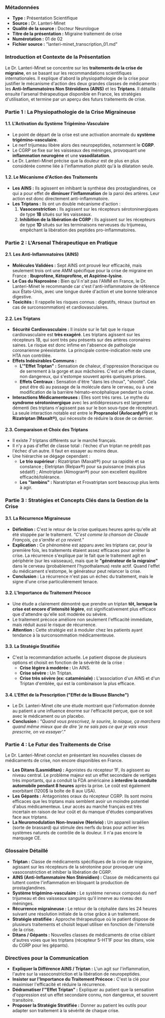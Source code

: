### **Métadonnées**

* **Type :** Présentation Scientifique  
* **Source :** Dr. Lanteri-Minet  
* **Qualité de la source :** Docteur Neurologue  
* **Titre de la présentation :** Migraine traitement de crise  
* **Numérotation :** 01 de 02  
* **Fichier source :** "lanteri-minet_transcription_01.md"

### **Introduction et Contexte de la Présentation**

Le Dr. Lanteri-Minet se concentre sur les **traitements de la crise de migraine**, en se basant sur les recommandations scientifiques internationales. Il explique d'abord la physiopathologie de la crise pour justifier le mécanisme d'action des deux grandes classes de médicaments : les **Anti-Inflammatoires Non Stéroïdiens (AINS)** et les **Triptans**. Il détaille ensuite l'arsenal thérapeutique disponible en France, les stratégies d'utilisation, et termine par un aperçu des futurs traitements de crise.

### **Partie 1 : La Physiopathologie de la Crise Migraineuse**

#### **1.1. L'Activation du Système Trigémino-Vasculaire**

* Le point de départ de la crise est une activation anormale du **système trigémino-vasculaire**.  
* Le nerf trijumeau libère alors des neuropeptides, notamment le **CGRP**.  
* Le CGRP se fixe sur les vaisseaux des méninges, provoquant une **inflammation neurogène** et une **vasodilatation**.  
* Le Dr. Lanteri-Minet précise que la douleur est de plus en plus considérée comme liée à l'inflammation plutôt qu'à la dilatation seule.

#### **1.2. Le Mécanisme d'Action des Traitements**

* **Les AINS :** Ils agissent en inhibant la synthèse des prostaglandines, ce qui a pour effet de **diminuer l'inflammation** de la paroi des artères. Leur action est donc directement anti-inflammatoire.  
* **Les Triptans :** Ils ont un double mécanisme d'action :  
  1. **Vasoconstriction :** Ils agissent sur les récepteurs sérotoninergiques de type **1B** situés sur les vaisseaux.  
  2. **Inhibition de la libération de CGRP :** Ils agissent sur les récepteurs de type **1D** situés sur les terminaisons nerveuses du trijumeau, empêchant la libération des peptides pro-inflammatoires.

### **Partie 2 : L'Arsenal Thérapeutique en Pratique**

#### **2.1. Les Anti-Inflammatoires (AINS)**

* **Molécules Validées :** Sept AINS ont prouvé leur efficacité, mais seulement trois ont une AMM spécifique pour la crise de migraine en France : **Ibuprofène, Kétoprofène, et Aspirine-lysine**.  
* **Le Cas du Naproxène :** Bien qu'il n'ait pas l'AMM en France, le Dr. Lanteri-Minet le recommande car c'est l'anti-inflammatoire de référence aux États-Unis, avec une longue durée d'action et une bonne tolérance digestive.  
* **Toxicités :** Il rappelle les risques connus : digestifs, rénaux (surtout en cas de surconsommation) et cardiovasculaires.

#### **2.2. Les Triptans**

* **Sécurité Cardiovasculaire :** Il insiste sur le fait que le risque cardiovasculaire est **très exagéré**. Les triptans agissent sur les récepteurs 1B, qui sont très peu présents sur des artères coronaires saines. Le risque est donc infime en l'absence de pathologie coronarienne préexistante. La principale contre-indication reste une HTA non contrôlée.  
* **Effets Indésirables Communs :**  
  * **L'"Effet Triptan" :** Sensation de chaleur, d'oppression thoracique ou de serrement à la gorge et aux mâchoires. C'est un effet de classe, non dangereux, qui s'estompe souvent après quelques prises.  
  * **Effets Centraux :** Sensation d'être "dans les choux", "shooté". Cela peut être dû au passage de la molécule dans le cerveau, ou à une modification de la barrière hémato-encéphalique pendant la crise.  
* **Interactions Médicamenteuses :** Elles sont très rares. Le mythe du **syndrome sérotoninergique** avec les antidépresseurs est largement démenti (les triptans n'agissent pas sur le bon sous-type de récepteur). La seule interaction notable est entre le **Propranolol (Avlocardyl®)** et le **Rizatriptan (Maxalt®)**, qui nécessite de réduire la dose de ce dernier.

#### **2.3. Comparaison et Choix des Triptans**

* Il existe 7 triptans différents sur le marché français.  
* Il n'y a pas d'effet de classe total : l'échec d'un triptan ne prédit pas l'échec d'un autre. Il faut en essayer au moins deux.  
* Une hiérarchie se dégage cependant :  
  * **Le trio supérieur :** Rizatriptan (Maxalt®) pour sa rapidité et sa constance ; Eletriptan (Relpax®) pour sa puissance (mais plus sédatif) ; Almotriptan (Almogran®) pour son excellent équilibre efficacité/tolérance.  
  * **Les "lambins" :** Naratriptan et Frovatriptan sont beaucoup plus lents à agir.

### **Partie 3 : Stratégies et Concepts Clés dans la Gestion de la Crise**

#### **3.1. La Récurrence Migraineuse**

* **Définition :** C'est le retour de la crise quelques heures après qu'elle ait été stoppée par le traitement. *"C'est comme la chanson de Claude François, ça s'arrête et ça revient."*  
* **Explication :** Ce phénomène est apparu avec les triptans car, pour la première fois, les traitements étaient assez efficaces pour arrêter la crise. La récurrence s'explique par le fait que le traitement agit en périphérie (sur les vaisseaux), mais que le **"générateur de la migraine"** dans le cerveau (probablement l'hypothalamus) reste actif. Quand l'effet du médicament s'estompe, le générateur peut relancer la crise.  
* **Conclusion :** La récurrence n'est pas un échec du traitement, mais le signe d'une crise particulièrement tenace.

#### **3.2. L'Importance du Traitement Précoce**

* Une étude a clairement démontré que prendre un triptan **tôt, lorsque la crise est encore d'intensité légère**, est significativement plus efficace que d'attendre qu'elle soit modérée ou sévère.  
* Le traitement précoce améliore non seulement l'efficacité immédiate, mais réduit aussi le risque de récurrence.  
* **Attention :** Cette stratégie est à moduler chez les patients ayant tendance à la surconsommation médicamenteuse.

#### **3.3. La Stratégie Stratifiée**

* C'est la recommandation actuelle. Le patient dispose de plusieurs options et choisit en fonction de la sévérité de la crise :  
  * **Crise légère à modérée :** Un AINS.  
  * **Crise sévère :** Un Triptan.  
  * **Crise très sévère (ex: cataméniale) :** L'association d'un AINS et d'un Triptan d'emblée, qui est la combinaison la plus efficace.

#### **3.4. L'Effet de la Prescription ("Effet de la Blouse Blanche")**

* Le Dr. Lanteri-Minet cite une étude montrant que l'information donnée au patient a une influence énorme sur l'efficacité perçue, que ce soit avec le médicament ou un placebo.  
* **Conclusion :** *"Quand vous prescrivez, le sourire, la niaque, ça marchera quand même mieux que de dire 'je ne sais pas ce que je vais vous prescrire, on va essayer'."*

### **Partie 4 : Le Futur des Traitements de Crise**

Le Dr. Lanteri-Minet conclut en présentant les nouvelles classes de médicaments de crise, non encore disponibles en France.

* **Les Ditans (Lasmiditan) :** Agonistes du récepteur 1F, ils agissent au niveau central. Le problème majeur est un effet secondaire de vertiges très importants, qui a conduit la FDA américaine à **interdire la conduite automobile pendant 8 heures** après la prise. Le coût est également exorbitant (1200$ la boîte de 8 aux USA).  
* **Les Gépants :** Antagonistes oraux du récepteur CGRP. Ils sont moins efficaces que les triptans mais semblent avoir un moindre potentiel d'abus médicamenteux. Leur accès au marché français est très incertain en raison de leur coût et du manque d'études comparatives face aux triptans.  
* **La Neuromodulation Non-Invasive (Nerivio) :** Un appareil israélien (sorte de brassard) qui stimule des nerfs du bras pour activer les systèmes naturels de contrôle de la douleur. Il n'a pas encore le marquage CE.

### **Glossaire Détaillé**

* **Triptan :** Classe de médicaments spécifiques de la crise de migraine, agissant sur les récepteurs de la sérotonine pour provoquer une vasoconstriction et inhiber la libération de CGRP.  
* **AINS (Anti-Inflammatoire Non Stéroïdien) :** Classe de médicaments qui luttent contre l'inflammation en bloquant la production de prostaglandines.  
* **Système trigémino-vasculaire :** Le système nerveux composé du nerf trijumeau et des vaisseaux sanguins qu'il innerve au niveau des méninges.  
* **Récurrence migraineuse :** Le retour de la céphalée dans les 24 heures suivant une résolution initiale de la crise grâce à un traitement.  
* **Stratégie stratifiée :** Approche thérapeutique où le patient dispose de plusieurs traitements et choisit lequel utiliser en fonction de l'intensité de la crise.  
* **Ditans / Gépants :** Nouvelles classes de médicaments de crise ciblant d'autres voies que les triptans (récepteur 5-HT1F pour les ditans, voie du CGRP pour les gépants).

### **Directives pour la Communication**

* **Expliquer la Différence AINS / Triptan :** L'un agit sur l'inflammation, l'autre sur la vasoconstriction et la libération de neuropeptides.  
* **Insister sur l'Importance du Traitement Précoce :** C'est la clé pour maximiser l'efficacité et réduire la récurrence.  
* **Dédramatiser l'"Effet Triptan" :** Expliquer au patient que la sensation d'oppression est un effet secondaire connu, non dangereux, et souvent transitoire.  
* **Proposer la Stratégie Stratifiée :** Donner au patient les outils pour adapter son traitement à la sévérité de chaque crise.

